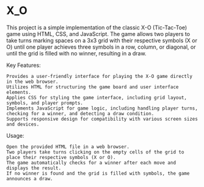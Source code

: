 # X_O
This project is a simple implementation of the classic X-O (Tic-Tac-Toe) game using HTML, CSS, and JavaScript. The game allows two players to take turns marking spaces on a 3x3 grid with their respective symbols (X or O) until one player achieves three symbols in a row, column, or diagonal, or until the grid is filled with no winner, resulting in a draw.

Key Features:

    Provides a user-friendly interface for playing the X-O game directly in the web browser.
    Utilizes HTML for structuring the game board and user interface elements.
    Applies CSS for styling the game interface, including grid layout, symbols, and player prompts.
    Implements JavaScript for game logic, including handling player turns, checking for a winner, and detecting a draw condition.
    Supports responsive design for compatibility with various screen sizes and devices.

Usage:

    Open the provided HTML file in a web browser.
    Two players take turns clicking on the empty cells of the grid to place their respective symbols (X or O).
    The game automatically checks for a winner after each move and displays the result.
    If no winner is found and the grid is filled with symbols, the game announces a draw.
